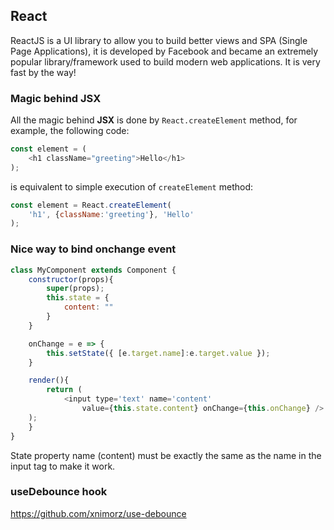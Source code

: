 ## React
ReactJS is a UI library to allow you to build better views and SPA (Single Page Applications), it is developed by Facebook and became an extremely popular library/framework used to build modern web applications. It is very fast by the way!

### Magic behind JSX
All the magic behind **JSX** is done by `React.createElement` method, for example, the following code:
```javascript
const element = (
    <h1 className="greeting">Hello</h1>
);
```
is equivalent to simple execution of `createElement` method:
```javascript
const element = React.createElement(
    'h1', {className:'greeting'}, 'Hello'
);
```

### Nice way to bind onchange event
```javascript
class MyComponent extends Component {
    constructor(props){
        super(props);
        this.state = {
            content: ""
        }
    }

    onChange = e => {
        this.setState({ [e.target.name]:e.target.value });
    }

    render(){
        return (
            <input type='text' name='content' 
                value={this.state.content} onChange={this.onChange} />
	);
    }
}
```
State property name (content) must be exactly the same as the name in the input tag to make it work.


### useDebounce hook
https://github.com/xnimorz/use-debounce
